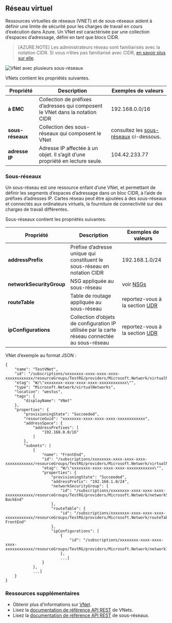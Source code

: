 ## <a name="virtual-network"></a>Réseau virtuel
Ressources virtuelles de réseaux (VNET) et de sous-réseaux aident à définir une limite de sécurité pour les charges de travail en cours d’exécution dans Azure. Un VNet est caractérisée par une collection d’espaces d’adressage, défini en tant que blocs CIDR. 

>[AZURE.NOTE] Les administrateurs réseau sont familiarisés avec la notation CIDR. Si vous n’êtes pas familiarisé avec CIDR, [en savoir plus sur elle](http://whatismyipaddress.com/cidr).

![VNet avec plusieurs sous-réseaux](./media/resource-groups-networking/Figure4.png)

VNets contient les propriétés suivantes.

|Propriété|Description|Exemples de valeurs|
|---|---|---|
|**à EMC**|Collection de préfixes d’adresses qui composent le VNet dans la notation CIDR|192.168.0.0/16|
|**sous-réseaux**|Collection des sous-réseaux qui composent le VNet|consultez les [sous-réseaux](#Subnets) ci-dessous.|
|**adresse IP**|Adresse IP affectée à un objet. Il s’agit d’une propriété en lecture seule.|104.42.233.77|

### <a name="subnets"></a>Sous-réseaux
Un sous-réseau est une ressource enfant d’une VNet, et permettant de définir les segments d’espaces d’adressage dans un bloc CIDR, à l’aide de préfixes d’adresses IP. Cartes réseau peut être ajoutées à des sous-réseaux et connectés aux ordinateurs virtuels, la fourniture de connectivité sur des charges de travail différentes.

Sous-réseaux contient les propriétés suivantes. 

|Propriété|Description|Exemples de valeurs|
|---|---|---|
|**addressPrefix**|Préfixe d’adresse unique qui constituent le sous-réseau en notation CIDR|192.168.1.0/24|
|**networkSecurityGroup**|NSG appliquée au sous-réseau|voir [NSGs](#Network-Security-Group)|
|**routeTable**|Table de routage appliquée au sous-réseau|reportez-vous à la section [UDR](#Route-table)|
|**ipConfigurations**|Collection d’objets de configuration IP utilisée par la carte réseau connectée au sous-réseau|reportez-vous à la section [UDR](#Route-table)|


VNet d’exemple au format JSON :

    {
        "name": "TestVNet",
        "id": "/subscriptions/xxxxxxxx-xxxx-xxxx-xxxx-xxxxxxxxxxxx/resourceGroups/TestRG/providers/Microsoft.Network/virtualNetworks/TestVNet",
        "etag": "W/\"xxxxxxxx-xxxx-xxxx-xxxx-xxxxxxxxxxxx\"",
        "type": "Microsoft.Network/virtualNetworks",
        "location": "westus",
        "tags": {
            "displayName": "VNet"
        },
        "properties": {
            "provisioningState": "Succeeded",
            "resourceGuid": "xxxxxxxx-xxxx-xxxx-xxxx-xxxxxxxxxxxx",
            "addressSpace": {
                "addressPrefixes": [
                    "192.168.0.0/16"
                ]
            },
            "subnets": [
                {
                    "name": "FrontEnd",
                    "id": "/subscriptions/xxxxxxxx-xxxx-xxxx-xxxx-xxxxxxxxxxxx/resourceGroups/TestRG/providers/Microsoft.Network/virtualNetworks/TestVNet/subnets/FrontEnd",
                    "etag": "W/\"xxxxxxxx-xxxx-xxxx-xxxx-xxxxxxxxxxxx\"",
                    "properties": {
                        "provisioningState": "Succeeded",
                        "addressPrefix": "192.168.1.0/24",
                        "networkSecurityGroup": {
                            "id": "/subscriptions/xxxxxxxx-xxxx-xxxx-xxxx-xxxxxxxxxxxx/resourceGroups/TestRG/providers/Microsoft.Network/networkSecurityGroups/NSG-BackEnd"
                        },
                        "routeTable": {
                            "id": "/subscriptions/xxxxxxxx-xxxx-xxxx-xxxx-xxxxxxxxxxxx/resourceGroups/TestRG/providers/Microsoft.Network/routeTables/UDR-FrontEnd"
                        },
                        "ipConfigurations": [
                            {
                                "id": "/subscriptions/xxxxxxxx-xxxx-xxxx-xxxx-xxxxxxxxxxxx/resourceGroups/TestRG/providers/Microsoft.Network/networkInterfaces/NICWEB1/ipConfigurations/ipconfig1"
                            },
                            ...]
                    }
                },
                ...]
        }
    }

### <a name="additional-resources"></a>Ressources supplémentaires

- Obtenir plus d’informations sur [VNet](../articles/virtual-network/virtual-networks-overview.md).
- Lisez la [documentation de référence API REST](https://msdn.microsoft.com/library/azure/mt163650.aspx) de VNets.
- Lisez la [documentation de référence API REST](https://msdn.microsoft.com/library/azure/mt163618.aspx) de sous-réseaux.